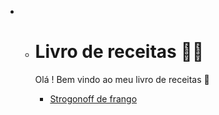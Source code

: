 - - # Livro de receitas 👨‍🍳

    Olá ! Bem vindo ao meu livro de receitas 👋

    - [Strogonoff de frango](https://github.com/Perkles/livro-receitas/blob/master/receitas/strogonoff.md)

      

